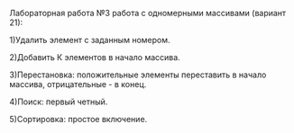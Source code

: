 Лабораторная работа №3 работа с одномерными массивами (вариант 21):

1)Удалить элемент с заданным номером.

2)Добавить К элементов в начало массива.

3)Перестановка: положительные элементы переставить в начало массива, отрицательные - в конец.

4)Поиск: первый четный.

5)Сортировка: простое включение.
